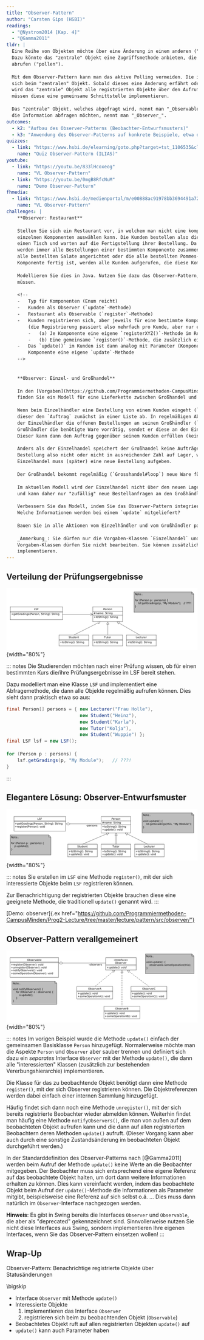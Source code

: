 ```yaml
---
title: "Observer-Pattern"
author: "Carsten Gips (HSBI)"
readings:
  - "@Nystrom2014 [Kap. 4]"
  - "@Gamma2011"
tldr: |
  Eine Reihe von Objekten möchte über eine Änderung in einem anderen ("zentralen") Objekt informiert werden.
  Dazu könnte das "zentrale" Objekt eine Zugriffsmethode anbieten, die die anderen Objekte regelmäßig
  abrufen ("pollen").

  Mit dem Observer-Pattern kann man das aktive Polling vermeiden. Die interessierten Objekte "registrieren"
  sich beim "zentralen" Objekt. Sobald dieses eine Änderung erfährt oder Informationen bereitstehen o.ä.,
  wird das "zentrale" Objekt alle registrierten Objekte über den Aufruf einer Methode benachrichtigen. Dazu
  müssen diese eine gemeinsame Schnittstelle implementieren.

  Das "zentrale" Objekt, welches abgefragt wird, nennt man "_Observable_" oder "_Subject_". Die Objekte, die
  die Information abfragen möchten, nennt man "_Observer_".
outcomes:
  - k2: "Aufbau des Observer-Patterns (Beobachter-Entwurfsmusters)"
  - k3: "Anwendung des Observer-Patterns auf konkrete Beispiele, etwa den PM-Dungeon"
quizzes:
  - link: "https://www.hsbi.de/elearning/goto.php?target=tst_1106535&client_id=FH-Bielefeld"
    name: "Quiz Observer-Pattern (ILIAS)"
youtube:
  - link: "https://youtu.be/833lHcoxeog"
    name: "VL Observer-Pattern"
  - link: "https://youtu.be/0mgB8RfcNuM"
    name: "Demo Observer-Pattern"
fhmedia:
  - link: "https://www.hsbi.de/medienportal/m/e00888ac91978bb3694491a722e61bba5d836d403d7f94e7d3ef6b28c07dae841b5852488bdf8f64e1628a58a2e5f3410dbb08699ded346ec2da34fd877a831f"
    name: "VL Observer-Pattern"
challenges: |
    **Observer: Restaurant**

    Stellen Sie sich ein Restaurant vor, in welchem man nicht eine komplette Mahlzeit bestellt, sondern aus
    einzelnen Komponenten auswählen kann. Die Kunden bestellen also die gewünschten Komponenten, suchen sich
    einen Tisch und warten auf die Fertigstellung ihrer Bestellung. Da die Küche leider nur sehr klein ist,
    werden immer alle Bestellungen einer bestimmten Komponente zusammen bearbeitet - also beispielsweise werden
    alle bestellten Salate angerichtet oder die alle bestellten Pommes-Portionen zubereitet. Sobald eine solche
    Komponente fertig ist, werden alle Kunden aufgerufen, die diese Komponente bestellt haben ...

    Modellieren Sie dies in Java. Nutzen Sie dazu das Observer-Pattern, welches Sie ggf. leicht anpassen
    müssen.

    <!--
    -   Typ für Komponenten (Enum reicht)
    -   Kunden als Observer (`update`-Methode)
    -   Restaurant als Observable (`register`-Methode)
    -   Kunden registrieren sich, aber jeweils für eine bestimmte Komponente
        (die Registrierung passiert also mehrfach pro Kunde, aber nur einmal pro Komponente):
        -   (a) Je Komponente eine eigene `registerXYZ()`-Methode im Restaurant
        -   (b) Eine gemeinsame `register()`-Methode, die zusätzlich eine Komponente mit aufnimmt
    -   Das `update()` im Kunden ist dann analog mit Parameter (Komponente) oder es gibt pro
        Komponente eine eigene `update`-Methode
    -->


    **Observer: Einzel- und Großhandel**

    In den [Vorgaben](https://github.com/Programmiermethoden-CampusMinden/Prog2-Lecture/tree/master/lecture/pattern/src/challenges/observer)
    finden Sie ein Modell für eine Lieferkette zwischen Großhandel und Einzelhandel.

    Wenn beim Einzelhändler eine Bestellung von einem Kunden eingeht (`Einzelhandel#bestellen`), speichert
    dieser den `Auftrag` zunächst in einer Liste ab. In regelmäßigen Abständen (`Einzelhandel#loop`) sendet
    der Einzelhändler die offenen Bestellungen an seinen Großhändler (`Grosshandel#bestellen`). Hat der
    Großhändler die benötigte Ware vorrätig, sendet er diese an den Einzelhändler (`Einzelhandel#empfangen`).
    Dieser kann dann den Auftrag gegenüber seinem Kunden erfüllen (keine Methode vorgesehen).

    Anders als der Einzelhandel speichert der Großhandel keine Aufträge ab. Ist die benötigte Ware bei einer
    Bestellung also nicht oder nicht in ausreichender Zahl auf Lager, wird diese nicht geliefert und der
    Einzelhandel muss (später) eine neue Bestellung aufgeben.

    Der Großhandel bekommt regelmäßig (`Grosshandel#loop`) neue Ware für die am wenigsten vorrätigen Positionen.

    Im aktuellen Modell wird der Einzelhandel nicht über den neuen Lagerbestand des Großhändlers informiert
    und kann daher nur "zufällig" neue Bestellanfragen an den Großhändler senden.

    Verbessern Sie das Modell, indem Sie das Observer-Pattern integrieren. Wer ist Observer? Wer ist Observable?
    Welche Informationen werden bei einem `update` mitgeliefert?

    Bauen Sie in alle Aktionen vom Einzelhändler und vom Großhändler passendes Logging ein.

    _Anmerkung_: Sie dürfen nur die Vorgaben-Klassen `Einzelhandel` und `Grosshandel` verändern, die anderen
    Vorgaben-Klassen dürfen Sie nicht bearbeiten. Sie können zusätzlich benötigte eigene Klassen/Interfaces
    implementieren.
---
```



## Verteilung der Prüfungsergebnisse

![](images/lsf.png){width="80%"}

::: notes
Die Studierenden möchten nach einer Prüfung wissen, ob für einen bestimmten Kurs
die/ihre Prüfungsergebnisse im LSF bereit stehen.

Dazu modelliert man eine Klasse `LSF` und implementiert eine Abfragemethode, die
dann alle Objekte regelmäßig aufrufen können. Dies sieht dann praktisch etwa so
aus:

```java
final Person[] persons = { new Lecturer("Frau Holle"),
                           new Student("Heinz"),
                           new Student("Karla"),
                           new Tutor("Kolja"),
                           new Student("Wuppie") };
final LSF lsf = new LSF();

for (Person p : persons) {
    lsf.getGradings(p, "My Module");   // ???!
}
```
:::


## Elegantere Lösung: Observer-Entwurfsmuster

![](images/observerexample.png){width="80%"}

::: notes
Sie erstellen im `LSF` eine Methode `register()`, mit der sich interessierte Objekte
beim `LSF` registrieren können.

Zur Benachrichtigung der registrierten Objekte brauchen diese eine geeignete Methode,
die traditionell `update()` genannt wird.
:::

[Demo: observer]{.ex href="https://github.com/Programmiermethoden-CampusMinden/Prog2-Lecture/tree/master/lecture/pattern/src/observer/"}


## Observer-Pattern verallgemeinert

![](images/observer.png){width="80%"}

::: notes
Im vorigen Beispiel wurde die Methode `update()` einfach der gemeinsamen Basisklasse `Person`
hinzugefügt. Normalerweise möchte man die Aspekte `Person` und `Observer` aber sauber trennen
und definiert sich dazu ein _separates_ Interface `Observer` mit der Methode `update()`, die
dann alle "interessierten" Klassen (zusätzlich zur bestehenden Vererbungshierarchie) implementieren.

Die Klasse für das zu beobachtende Objekt benötigt dann eine Methode `register()`, mit der sich
Observer registrieren können. Die Objektreferenzen werden dabei einfach einer internen Sammlung
hinzugefügt.

Häufig findet sich dann noch eine Methode `unregister()`, mit der sich bereits registrierte
Beobachter wieder abmelden können. Weiterhin findet man häufig eine Methode `notifyObservers()`,
die man von außen auf dem beobachteten Objekt aufrufen kann und die dann auf allen registrierten
Beobachtern deren Methoden `update()` aufruft. (Dieser Vorgang kann aber auch durch eine sonstige
Zustandsänderung im beobachteten Objekt durchgeführt werden.)

In der Standarddefinition des Observer-Patterns nach [@Gamma2011] werden beim Aufruf der Methode
`update()` keine Werte an die Beobachter mitgegeben. Der Beobachter muss sich entsprechend eine
eigene Referenz auf das beobachtete Objekt halten, um dort dann weitere Informationen erhalten
zu können. Dies kann vereinfacht werden, indem das beobachtete Objekt beim Aufruf der
`update()`-Methode die Informationen als Parameter mitgibt, beispielsweise eine Referenz auf sich
selbst o.ä. ... Dies muss dann natürlich im `Observer`-Interface nachgezogen werden.

**Hinweis**: Es gibt in Swing bereits die Interfaces `Observer` und `Observable`, die aber als
"deprecated" gekennzeichnet sind. Sinnvollerweise nutzen Sie nicht diese Interfaces aus Swing,
sondern implementieren Ihre eigenen Interfaces, wenn Sie das Observer-Pattern einsetzen wollen!
:::


## Wrap-Up

Observer-Pattern: Benachrichtige registrierte Objekte über Statusänderungen

\bigskip

*   Interface `Observer` mit Methode `update()`
*   Interessierte Objekte
    1.  implementieren das Interface `Observer`
    2.  registrieren sich beim zu beobachtenden Objekt (`Observable`)
*   Beobachtetes Objekt ruft auf allen registrierten Objekten `update()` auf
*   `update()` kann auch Parameter haben
